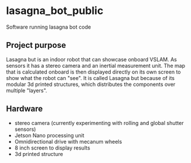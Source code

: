 # lasagna_bot_public
Software running lasagna bot code


## Project purpose
Lasagna but is an indoor robot that can showcase onboard VSLAM. As sensors it has a stereo camera and an inertial measurement unit. The map that is calculated onboard is then displayed directly on its own screen to show what the robot can "see". It is called Lasagna but because of its modular 3d printed structures, which distributes the components over multiple "layers".


## Hardware
- stereo camera (currently experimenting with rolling and global shutter sensors)
- Jetson Nano processing unit
- Omnidirectional drive with mecanum wheels
- 8 inch screen to display results
- 3d printed structure



